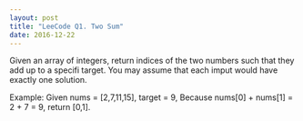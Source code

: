 ```yaml
---
layout: post
title: "LeeCode Q1. Two Sum"
date: 2016-12-22
---
```

Given an array of integers, return indices of the two numbers such that they add up to a specifi target.
You may assume that each imput would have exactly one solution.

Example:
Given nums = [2,7,11,15], target = 9,
Because nums[0] + nums[1] = 2 + 7 = 9,
return [0,1].
